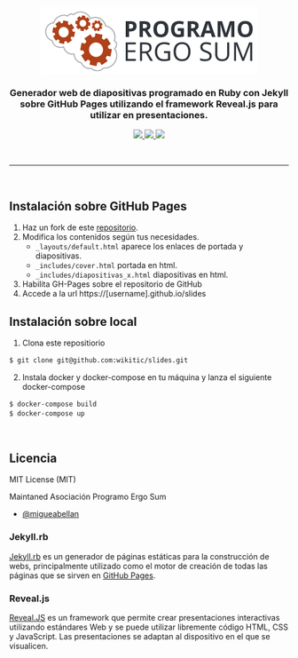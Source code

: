 <div align="center">
  <img align="center" src="logo-programo-ergo-sum.png"/>
  
  <br />

  ### Generador web de diapositivas programado en Ruby con **Jekyll** sobre GitHub Pages utilizando el framework **Reveal.js** para utilizar en presentaciones.
  
  <a target="_blank" href="https://www.programoergosum.es/colabora">
    <img src="https://badgen.net/badge/collaborators/♥/orange">
  </a>
  <a target="_blank" href="https://www.paypal.me/programoergosum">
    <img src="https://badgen.net/badge/donations/paypal%20me/orange">
  </a>
  <a target="_blank" href="https://github.com/wikitic/slides/blob/master/LICENSE">
    <img src="https://badgen.net/badge/license/MIT/orange">
  </a>
</div>

<br /><hr /><br />

## Instalación sobre GitHub Pages

1. Haz un fork de este [repositorio](https://github.com/wikitic/slides).
2. Modifica los contenidos según tus necesidades.
   - `_layouts/default.html` aparece los enlaces de portada y diapositivas.
   - `_includes/cover.html` portada en html.
   - `_includes/diapositivas_x.html` diapositivas en html.
3. Habilita GH-Pages sobre el repositorio de GitHub
4. Accede a la url https://[username].github.io/slides

## Instalación sobre local

1. Clona este repositiorio

```sh
$ git clone git@github.com:wikitic/slides.git
```

2. Instala docker y docker-compose en tu máquina y lanza el siguiente docker-compose

```sh
$ docker-compose build
$ docker-compose up
```



<br />



## Licencia

MIT License (MIT)

Maintaned Asociación Programo Ergo Sum
- [@migueabellan](https://github.com/migueabellan)

### Jekyll.rb

[Jekyll.rb](https://jekyllrb.com/) es un generador de páginas estáticas para la construcción de webs, principalmente utilizado como el motor de creación de todas las páginas que se sirven en [GitHub Pages](https://pages.github.com/).

### Reveal.js

[Reveal.JS](https://revealjs.com/#/) es un framework que permite crear presentaciones interactivas utilizando estándares Web y se puede utilizar libremente código HTML, CSS y JavaScript. Las presentaciones se adaptan al dispositivo en el que se visualicen.
